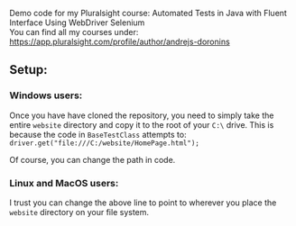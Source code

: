 Demo code for my Pluralsight course: Automated Tests in Java with Fluent Interface Using WebDriver Selenium  
You can find all my courses under: https://app.pluralsight.com/profile/author/andrejs-doronins

## Setup:

### Windows users:

Once you have have cloned the repository, you need to simply take the entire `website` directory and copy it to the root of your `C:\` drive.
This is because the code in `BaseTestClass` attempts to: `driver.get("file:///C:/website/HomePage.html");`

Of course, you can change the path in code. 

### Linux and MacOS users:
I trust you can change the above line to point to wherever you place the `website` directory on your file system.
